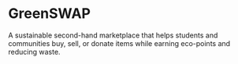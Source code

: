 # GreenSWAP
A sustainable second-hand marketplace that helps students and communities buy, sell, or donate items while earning eco-points and reducing waste.
